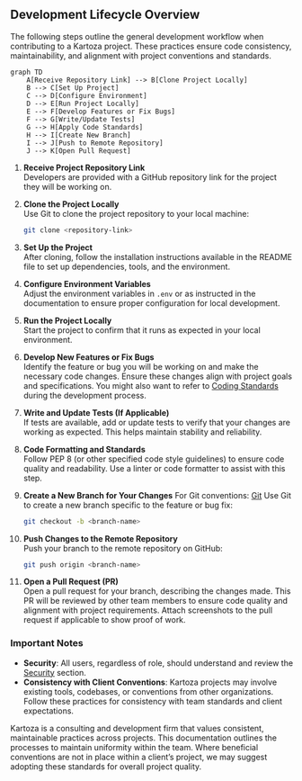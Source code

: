 

## Development Lifecycle Overview

The following steps outline the general development workflow when contributing to a Kartoza project. These practices ensure code consistency, maintainability, and alignment with project conventions and standards.


```mermaid
graph TD
    A[Receive Repository Link] --> B[Clone Project Locally]
    B --> C[Set Up Project]
    C --> D[Configure Environment]
    D --> E[Run Project Locally]
    E --> F[Develop Features or Fix Bugs]
    F --> G[Write/Update Tests]
    G --> H[Apply Code Standards]
    H --> I[Create New Branch]
    I --> J[Push to Remote Repository]
    J --> K[Open Pull Request]
```


1. **Receive Project Repository Link**  
   Developers are provided with a GitHub repository link for the project they will be working on.

2. **Clone the Project Locally**  
   Use Git to clone the project repository to your local machine:
   ```bash
   git clone <repository-link>
   ```

3. **Set Up the Project**  
   After cloning, follow the installation instructions available in the README file to set up dependencies, tools, and the environment.

4. **Configure Environment Variables**  
   Adjust the environment variables in `.env` or as instructed in the documentation to ensure proper configuration for local development.

5. **Run the Project Locally**  
   Start the project to confirm that it runs as expected in your local environment.

6. **Develop New Features or Fix Bugs**  
   Identify the feature or bug you will be working on and make the necessary code changes. Ensure these changes align with project goals and specifications. You might also want to refer to [Coding Standards](./conventions/coding_standards.md) during the development process.

7. **Write and Update Tests (If Applicable)**  
   If tests are available, add or update tests to verify that your changes are working as expected. This helps maintain stability and reliability.

8. **Code Formatting and Standards**  
   Follow PEP 8 (or other specified code style guidelines) to ensure code quality and readability. Use a linter or code formatter to assist with this step.

9. **Create a New Branch for Your Changes**
   For Git conventions: [Git](./conventions/git.md)
   Use Git to create a new branch specific to the feature or bug fix:
   ```bash
   git checkout -b <branch-name>
   ```


11. **Push Changes to the Remote Repository**  
    Push your branch to the remote repository on GitHub:
    ```bash
    git push origin <branch-name>
    ```

12. **Open a Pull Request (PR)**  
    Open a pull request for your branch, describing the changes made. This PR will be reviewed by other team members to ensure code quality and alignment with project requirements. Attach screenshots to the pull request if applicable to show proof of work.

### Important Notes
- **Security**: All users, regardless of role, should understand and review the [Security](../devops/security/index.md) section.
- **Consistency with Client Conventions**: Kartoza projects may involve existing tools, codebases, or conventions from other organizations. Follow these practices for consistency with team standards and client expectations.

Kartoza is a consulting and development firm that values consistent, maintainable practices across projects. This documentation outlines the processes to maintain uniformity within the team. Where beneficial conventions are not in place within a client’s project, we may suggest adopting these standards for overall project quality.

